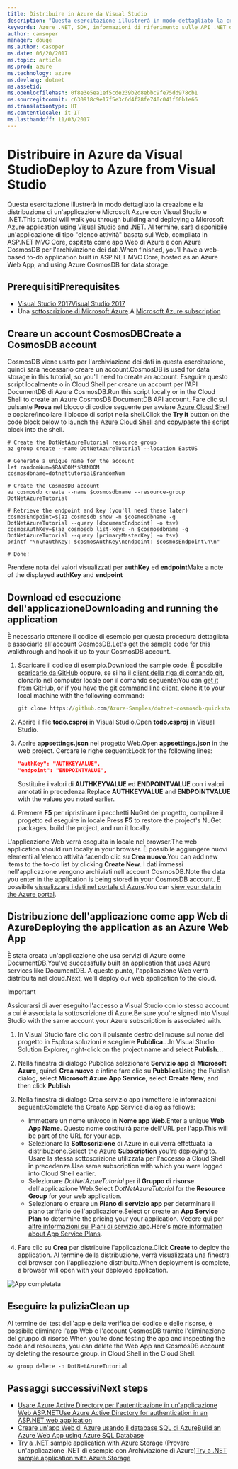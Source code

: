 ```yaml
---
title: Distribuire in Azure da Visual Studio
description: "Questa esercitazione illustrerà in modo dettagliato la creazione e la distribuzione di un'applicazione Microsoft Azure con Visual Studio e .NET."
keywords: Azure .NET, SDK, informazioni di riferimento sulle API .NET di Azure, libreria di classi .NET di Azure
author: camsoper
manager: douge
ms.author: casoper
ms.date: 06/20/2017
ms.topic: article
ms.prod: azure
ms.technology: azure
ms.devlang: dotnet
ms.assetid: 
ms.openlocfilehash: 0f8e3e5ea1ef5cde239b2d8ebbc9fe75dd978cb1
ms.sourcegitcommit: c630918c9e17f5e3c6d4f28fe740c041f60b1e66
ms.translationtype: HT
ms.contentlocale: it-IT
ms.lasthandoff: 11/03/2017
---
```

# <a name="deploy-to-azure-from-visual-studio"></a><span data-ttu-id="4c9f4-104">Distribuire in Azure da Visual Studio</span><span class="sxs-lookup"><span data-stu-id="4c9f4-104">Deploy to Azure from Visual Studio</span></span>

<span data-ttu-id="4c9f4-105">Questa esercitazione illustrerà in modo dettagliato la creazione e la distribuzione di un'applicazione Microsoft Azure con Visual Studio e .NET.</span><span class="sxs-lookup"><span data-stu-id="4c9f4-105">This tutorial will walk you through building and deploying a Microsoft Azure application using Visual Studio and .NET.</span></span>  <span data-ttu-id="4c9f4-106">Al termine, sarà disponibile un'applicazione di tipo "elenco attività" basata sul Web, compilata in ASP.NET MVC Core, ospitata come app Web di Azure e con Azure CosmosDB per l'archiviazione dei dati.</span><span class="sxs-lookup"><span data-stu-id="4c9f4-106">When finished, you'll have a web-based to-do application built in ASP.NET MVC Core, hosted as an Azure Web App, and using Azure CosmosDB for data storage.</span></span>

## <a name="prerequisites"></a><span data-ttu-id="4c9f4-107">Prerequisiti</span><span class="sxs-lookup"><span data-stu-id="4c9f4-107">Prerequisites</span></span>

* [<span data-ttu-id="4c9f4-108">Visual Studio 2017</span><span class="sxs-lookup"><span data-stu-id="4c9f4-108">Visual Studio 2017</span></span>](https://www.visualstudio.com/downloads/)
* <span data-ttu-id="4c9f4-109">Una [sottoscrizione di Microsoft Azure](https://azure.microsoft.com/free/).</span><span class="sxs-lookup"><span data-stu-id="4c9f4-109">A [Microsoft Azure subscription](https://azure.microsoft.com/free/)</span></span>

## <a name="create-a-cosmosdb-account"></a><span data-ttu-id="4c9f4-110">Creare un account CosmosDB</span><span class="sxs-lookup"><span data-stu-id="4c9f4-110">Create a CosmosDB account</span></span>

<span data-ttu-id="4c9f4-111">CosmosDB viene usato per l'archiviazione dei dati in questa esercitazione, quindi sarà necessario creare un account.</span><span class="sxs-lookup"><span data-stu-id="4c9f4-111">CosmosDB is used for data storage in this tutorial, so you'll need to create an account.</span></span>  <span data-ttu-id="4c9f4-112">Eseguire questo script localmente o in Cloud Shell per creare un account per l'API DocumentDB di Azure CosmosDB.</span><span class="sxs-lookup"><span data-stu-id="4c9f4-112">Run this script locally or in the Cloud Shell to create an Azure CosmosDB DocumentDB API account.</span></span>  <span data-ttu-id="4c9f4-113">Fare clic sul pulsante **Prova** nel blocco di codice seguente per avviare [Azure Cloud Shell](/azure/cloud-shell/) e copiare/incollare il blocco di script nella shell.</span><span class="sxs-lookup"><span data-stu-id="4c9f4-113">Click the **Try it** button on the code block below to launch the [Azure Cloud Shell](/azure/cloud-shell/) and copy/paste the script block into the shell.</span></span>

```azurecli-interactive
# Create the DotNetAzureTutorial resource group
az group create --name DotNetAzureTutorial --location EastUS

# Generate a unique name for the account
let randomNum=$RANDOM*$RANDOM
cosmosdbname=dotnettutorial$randomNum

# Create the CosmosDB account
az cosmosdb create --name $cosmosdbname --resource-group DotNetAzureTutorial

# Retrieve the endpoint and key (you'll need these later)
cosmosEndpoint=$(az cosmosdb show -n $cosmosdbname -g DotNetAzureTutorial --query [documentEndpoint] -o tsv)
cosmosAuthKey=$(az cosmosdb list-keys -n $cosmosdbname -g DotNetAzureTutorial --query [primaryMasterKey] -o tsv)
printf "\n\nauthKey: $cosmosAuthKey\nendpoint: $cosmosEndpoint\n\n"

# Done!

```

<span data-ttu-id="4c9f4-114">Prendere nota dei valori visualizzati per **authKey** ed **endpoint**</span><span class="sxs-lookup"><span data-stu-id="4c9f4-114">Make a note of the displayed **authKey** and **endpoint**</span></span> 

## <a name="downloading-and-running-the-application"></a><span data-ttu-id="4c9f4-115">Download ed esecuzione dell'applicazione</span><span class="sxs-lookup"><span data-stu-id="4c9f4-115">Downloading and running the application</span></span>

<span data-ttu-id="4c9f4-116">È necessario ottenere il codice di esempio per questa procedura dettagliata e associarlo all'account CosmosDB.</span><span class="sxs-lookup"><span data-stu-id="4c9f4-116">Let's get the sample code for this walkthrough and hook it up to your CosmosDB account.</span></span>

1. <span data-ttu-id="4c9f4-117">Scaricare il codice di esempio.</span><span class="sxs-lookup"><span data-stu-id="4c9f4-117">Download the sample code.</span></span>  <span data-ttu-id="4c9f4-118">È possibile [scaricarlo da GitHub](https://github.com/Azure-Samples/dotnet-cosmosdb-quickstart/) oppure, se si ha il [client della riga di comando git](https://git-scm.com/), clonarlo nel computer locale con il comando seguente:</span><span class="sxs-lookup"><span data-stu-id="4c9f4-118">You can [get it from GitHub](https://github.com/Azure-Samples/dotnet-cosmosdb-quickstart/), or if you have the [git command line client](https://git-scm.com/), clone it to your local machine with the following command:</span></span>

    ```cmd
    git clone https://github.com/Azure-Samples/dotnet-cosmosdb-quickstart
    ```

2. <span data-ttu-id="4c9f4-119">Aprire il file **todo.csproj** in Visual Studio.</span><span class="sxs-lookup"><span data-stu-id="4c9f4-119">Open **todo.csproj** in Visual Studio.</span></span>

3. <span data-ttu-id="4c9f4-120">Aprire **appsettings.json** nel progetto Web.</span><span class="sxs-lookup"><span data-stu-id="4c9f4-120">Open **appsettings.json** in the web project.</span></span>  <span data-ttu-id="4c9f4-121">Cercare le righe seguenti:</span><span class="sxs-lookup"><span data-stu-id="4c9f4-121">Look for the following lines:</span></span>

    ```json
    "authKey": "AUTHKEYVALUE",
    "endpoint": "ENDPOINTVALUE",
    ```
    <span data-ttu-id="4c9f4-122">Sostituire i valori di **AUTHKEYVALUE** ed **ENDPOINTVALUE** con i valori annotati in precedenza.</span><span class="sxs-lookup"><span data-stu-id="4c9f4-122">Replace **AUTHKEYVALUE** and **ENDPOINTVALUE** with the values you noted earlier.</span></span>

4. <span data-ttu-id="4c9f4-123">Premere **F5** per ripristinare i pacchetti NuGet del progetto, compilare il progetto ed eseguire in locale.</span><span class="sxs-lookup"><span data-stu-id="4c9f4-123">Press **F5** to restore the project's NuGet packages, build the project, and run it locally.</span></span>

<span data-ttu-id="4c9f4-124">L'applicazione Web verrà eseguita in locale nel browser.</span><span class="sxs-lookup"><span data-stu-id="4c9f4-124">The web application should run locally in your browser.</span></span>  <span data-ttu-id="4c9f4-125">È possibile aggiungere nuovi elementi all'elenco attività facendo clic su **Crea nuovo**.</span><span class="sxs-lookup"><span data-stu-id="4c9f4-125">You can add new items to the to-do list by clicking **Create New**.</span></span>  <span data-ttu-id="4c9f4-126">I dati immessi nell'applicazione vengono archiviati nell'account CosmosDB.</span><span class="sxs-lookup"><span data-stu-id="4c9f4-126">Note the data you enter in the application is being stored in your CosmosDB account.</span></span>  <span data-ttu-id="4c9f4-127">È possibile [visualizzare i dati nel portale di Azure](/azure/documentdb/documentdb-view-json-document-explorer).</span><span class="sxs-lookup"><span data-stu-id="4c9f4-127">You can [view your data in the Azure portal](/azure/documentdb/documentdb-view-json-document-explorer).</span></span>

## <a name="deploying-the-application-as-an-azure-web-app"></a><span data-ttu-id="4c9f4-128">Distribuzione dell'applicazione come app Web di Azure</span><span class="sxs-lookup"><span data-stu-id="4c9f4-128">Deploying the application as an Azure Web App</span></span>

<span data-ttu-id="4c9f4-129">È stata creata un'applicazione che usa servizi di Azure come DocumentDB.</span><span class="sxs-lookup"><span data-stu-id="4c9f4-129">You've successfully built an application that uses Azure services like DocumentDB.</span></span>  <span data-ttu-id="4c9f4-130">A questo punto, l'applicazione Web verrà distribuita nel cloud.</span><span class="sxs-lookup"><span data-stu-id="4c9f4-130">Next, we'll deploy our web application to the cloud.</span></span>

> [!IMPORTANT]
> <span data-ttu-id="4c9f4-131">Assicurarsi di aver eseguito l'accesso a Visual Studio con lo stesso account a cui è associata la sottoscrizione di Azure.</span><span class="sxs-lookup"><span data-stu-id="4c9f4-131">Be sure you're signed into Visual Studio with the same account your Azure subscription is associated with.</span></span>

1. <span data-ttu-id="4c9f4-132">In Visual Studio fare clic con il pulsante destro del mouse sul nome del progetto in Esplora soluzioni e scegliere **Pubblica...**</span><span class="sxs-lookup"><span data-stu-id="4c9f4-132">In Visual Studio Solution Explorer, right-click on the project name and select **Publish...**</span></span>

2. <span data-ttu-id="4c9f4-133">Nella finestra di dialogo Pubblica selezionare **Servizio app di Microsoft Azure**, quindi **Crea nuovo** e infine fare clic su **Pubblica**</span><span class="sxs-lookup"><span data-stu-id="4c9f4-133">Using the Publish dialog, select **Microsoft Azure App Service**, select **Create New**, and then click **Publish**</span></span>

3. <span data-ttu-id="4c9f4-134">Nella finestra di dialogo Crea servizio app immettere le informazioni seguenti:</span><span class="sxs-lookup"><span data-stu-id="4c9f4-134">Complete the Create App Service dialog as follows:</span></span>

    * <span data-ttu-id="4c9f4-135">Immettere un nome univoco in **Nome app Web**.</span><span class="sxs-lookup"><span data-stu-id="4c9f4-135">Enter a unique **Web App Name**.</span></span>  <span data-ttu-id="4c9f4-136">Questo nome costituirà parte dell'URL per l'app.</span><span class="sxs-lookup"><span data-stu-id="4c9f4-136">This will be part of the URL for your app.</span></span>
    * <span data-ttu-id="4c9f4-137">Selezionare la **Sottoscrizione** di Azure in cui verrà effettuata la distribuzione.</span><span class="sxs-lookup"><span data-stu-id="4c9f4-137">Select the Azure **Subscription** you're deploying to.</span></span>  <span data-ttu-id="4c9f4-138">Usare la stessa sottoscrizione utilizzata per l'accesso a Cloud Shell in precedenza.</span><span class="sxs-lookup"><span data-stu-id="4c9f4-138">Use same subscription with which you were logged into Cloud Shell earlier.</span></span>
    * <span data-ttu-id="4c9f4-139">Selezionare *DotNetAzureTutorial* per il **Gruppo di risorse** dell'applicazione Web.</span><span class="sxs-lookup"><span data-stu-id="4c9f4-139">Select *DotNetAzureTutorial* for the **Resource Group** for your web application.</span></span>
    * <span data-ttu-id="4c9f4-140">Selezionare o creare un **Piano di servizio app** per determinare il piano tariffario dell'applicazione.</span><span class="sxs-lookup"><span data-stu-id="4c9f4-140">Select or create an **App Service Plan** to determine the pricing your your application.</span></span>  <span data-ttu-id="4c9f4-141">Vedere qui per [altre informazioni sui Piani di servizio app](/azure/app-service/azure-web-sites-web-hosting-plans-in-depth-overview).</span><span class="sxs-lookup"><span data-stu-id="4c9f4-141">Here's [more information about App Service Plans](/azure/app-service/azure-web-sites-web-hosting-plans-in-depth-overview).</span></span>

4. <span data-ttu-id="4c9f4-142">Fare clic su **Crea** per distribuire l'applicazione.</span><span class="sxs-lookup"><span data-stu-id="4c9f4-142">Click **Create** to deploy the application.</span></span>  <span data-ttu-id="4c9f4-143">Al termine della distribuzione, verrà visualizzata una finestra del browser con l'applicazione distribuita.</span><span class="sxs-lookup"><span data-stu-id="4c9f4-143">When deployment is complete, a browser will open with your deployed application.</span></span>

![App completata](./media/dotnet-quickstart/todo.png)

## <a name="clean-up"></a><span data-ttu-id="4c9f4-145">Eseguire la pulizia</span><span class="sxs-lookup"><span data-stu-id="4c9f4-145">Clean up</span></span>

<span data-ttu-id="4c9f4-146">Al termine del test dell'app e della verifica del codice e delle risorse, è possibile eliminare l'app Web e l'account CosmosDB tramite l'eliminazione del gruppo di risorse.</span><span class="sxs-lookup"><span data-stu-id="4c9f4-146">When you're done testing the app and inspecting the code and resources, you can delete the Web App and CosmosDB account by deleting the resource group.</span></span> <span data-ttu-id="4c9f4-147">in Cloud Shell.</span><span class="sxs-lookup"><span data-stu-id="4c9f4-147">in the Cloud Shell.</span></span>

```azurecli-interactive
az group delete -n DotNetAzureTutorial
```

## <a name="next-steps"></a><span data-ttu-id="4c9f4-148">Passaggi successivi</span><span class="sxs-lookup"><span data-stu-id="4c9f4-148">Next steps</span></span>

* [<span data-ttu-id="4c9f4-149">Usare Azure Active Directory per l'autenticazione in un'applicazione Web ASP.NET</span><span class="sxs-lookup"><span data-stu-id="4c9f4-149">Use Azure Active Directory for authentication in an ASP.NET web application</span></span>](/azure/active-directory/develop/active-directory-devquickstarts-webapp-dotnet)
* [<span data-ttu-id="4c9f4-150">Creare un'app Web di Azure usando il database SQL di Azure</span><span class="sxs-lookup"><span data-stu-id="4c9f4-150">Build an Azure Web App using Azure SQL Database</span></span>](/azure/app-service-web/web-sites-dotnet-get-started)
* <span data-ttu-id="4c9f4-151">[Try a .NET sample application with Azure Storage](/azure/storage/storage-samples-dotnet) (Provare un'applicazione .NET di esempio con Archiviazione di Azure)</span><span class="sxs-lookup"><span data-stu-id="4c9f4-151">[Try a .NET sample application with Azure Storage](/azure/storage/storage-samples-dotnet)</span></span>


